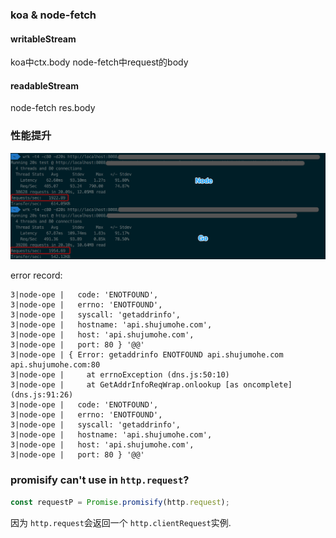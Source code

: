 ### koa & node-fetch
#### writableStream
koa中ctx.body
node-fetch中request的body

#### readableStream
node-fetch res.body

### 性能提升

![proxy](./wrk_proxy.png)

error record:
```log
3|node-ope |   code: 'ENOTFOUND',
3|node-ope |   errno: 'ENOTFOUND',
3|node-ope |   syscall: 'getaddrinfo',
3|node-ope |   hostname: 'api.shujumohe.com',
3|node-ope |   host: 'api.shujumohe.com',
3|node-ope |   port: 80 } '@@'
3|node-ope | { Error: getaddrinfo ENOTFOUND api.shujumohe.com api.shujumohe.com:80
3|node-ope |     at errnoException (dns.js:50:10)
3|node-ope |     at GetAddrInfoReqWrap.onlookup [as oncomplete] (dns.js:91:26)
3|node-ope |   code: 'ENOTFOUND',
3|node-ope |   errno: 'ENOTFOUND',
3|node-ope |   syscall: 'getaddrinfo',
3|node-ope |   hostname: 'api.shujumohe.com',
3|node-ope |   host: 'api.shujumohe.com',
3|node-ope |   port: 80 } '@@'
```
### promisify can't use in `http.request`?
```js
const requestP = Promise.promisify(http.request);
```
因为 `http.request`会返回一个 `http.clientRequest`实例.
